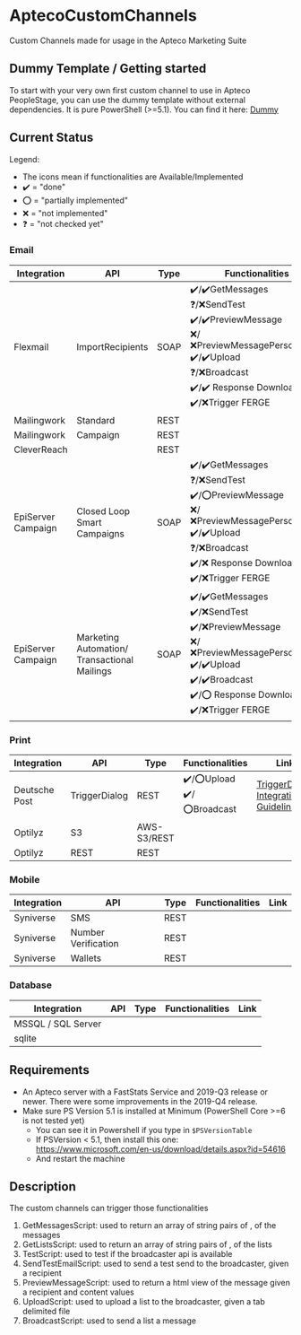 # AptecoCustomChannels

Custom Channels made for usage in the Apteco Marketing Suite

## Dummy Template / Getting started

To start with your very own first custom channel to use in Apteco PeopleStage, you can use the dummy template without external dependencies. It is pure PowerShell (>=5.1). You can find it here: [Dummy](Dummy/)

## Current Status

Legend:
* The icons mean if functionalities are Available/Implemented
* :heavy_check_mark: = "done"
* :o: = "partially implemented"
* :x: = "not implemented"
* :question: = "not checked yet"

### Email

Integration|API|Type|Functionalities|Link
-|-|-|-|-
Flexmail|ImportRecipients|SOAP|:heavy_check_mark:/:heavy_check_mark:GetMessages<br/>:question:/:x:SendTest<br/>:heavy_check_mark:/:heavy_check_mark:PreviewMessage<br/>:x:/:x:PreviewMessagePersonalised<br/>:heavy_check_mark:/:heavy_check_mark:Upload<br/>:question:/:x:Broadcast<br/>:heavy_check_mark:/:heavy_check_mark: Response Download<br/>:heavy_check_mark:/:x:Trigger FERGE|[Flexmail Integration Guideline](Flexmail)
Mailingwork|Standard|REST
Mailingwork|Campaign|REST
CleverReach||REST
EpiServer Campaign|Closed Loop Smart Campaigns|SOAP|:heavy_check_mark:/:heavy_check_mark:GetMessages<br/>:question:/:x:SendTest<br/>:heavy_check_mark:/:o:PreviewMessage<br/>:x:/:x:PreviewMessagePersonalised<br/>:heavy_check_mark:/:heavy_check_mark:Upload<br/>:question:/:x:Broadcast<br/>:heavy_check_mark:/:x: Response Download<br/>:heavy_check_mark:/:x:Trigger FERGE|[EpiServer SC Integration Guideline](EpiServerCampaign/SmartCampaigns)
EpiServer Campaign|Marketing Automation/<br/>Transactional Mailings|SOAP|:heavy_check_mark:/:heavy_check_mark:GetMessages<br/>:heavy_check_mark:/:x:SendTest<br/>:heavy_check_mark:/:x:PreviewMessage<br/>:x:/:x:PreviewMessagePersonalised<br/>:heavy_check_mark:/:heavy_check_mark:Upload<br/>:heavy_check_mark:/:heavy_check_mark:Broadcast<br/>:heavy_check_mark:/:o: Response Download<br/>:heavy_check_mark:/:x:Trigger FERGE|[EpiServer MA Integration Guideline](EpiServerCampaign/MarketingAutomation)


### Print

Integration|API|Type|Functionalities|Link
-|-|-|-|-
Deutsche Post|TriggerDialog|REST|:heavy_check_mark:/:o:Upload<br/>:heavy_check_mark:/:o:Broadcast|[TriggerDialog Integration Guideline](TriggerDialog)
Optilyz|S3|AWS-S3/REST
Optilyz|REST|REST


### Mobile

Integration|API|Type|Functionalities|Link
-|-|-|-|-
Syniverse|SMS|REST
Syniverse|Number Verification|REST
Syniverse|Wallets|REST

### Database

Integration|API|Type|Functionalities|Link
-|-|-|-|-
MSSQL / SQL Server||
sqlite||



## Requirements

* An Apteco server with a FastStats Service and 2019-Q3 release or newer. There were some improvements in the 2019-Q4 release.
* Make sure PS Version 5.1 is installed at Minimum (PowerShell Core >=6 is not tested yet)
  * You can see it in Powershell if you type in ```$PSVersionTable```
  * If PSVersion < 5.1, then install this one: https://www.microsoft.com/en-us/download/details.aspx?id=54616
  * And restart the machine

## Description

The custom channels can trigger those functionalities

1.	GetMessagesScript: used to return an array of string pairs of <id>,<name> of the messages
2.	GetListsScript: used to return an array of string pairs of <id>,<name> of the lists
3.	TestScript: used to test if the broadcaster api is available
4.	SendTestEmailScript: used to send a test send to the broadcaster, given a recipient
5.	PreviewMessageScript: used to return a html view of the message given a recipient and content values
6.	UploadScript: used to upload a list to the broadcaster, given a tab delimited file
7.	BroadcastScript: used to send a list a message
  
